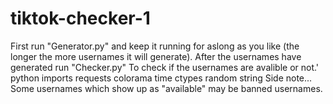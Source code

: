 # tiktok-checker-1
First run "Generator.py" and keep it running for aslong as you like (the longer the more usernames it will generate). After the usernames have generated run "Checker.py" To check if the usernames are avalible or not.'  python imports requests colorama time ctypes random string Side note... Some usernames which show up as "available" may be banned usernames.
